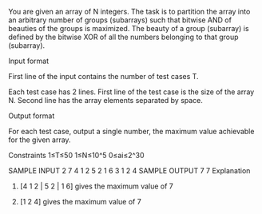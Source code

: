 You are given an array of N integers. The task is to partition the array into an arbitrary number of groups (subarrays) such that bitwise AND of beauties of the groups is maximized.
The beauty of a group (subarray) is defined by the bitwise XOR of all the numbers belonging to that group (subarray).

Input format

First line of the input contains the number of test cases T.

Each test case has 2 lines. First line of the test case is the size of the array 
N. Second line has the array elements separated by space.

 

Output format

For each test case, output a single number, the maximum value achievable for the given array.

 

Constraints
1≤T≤50
1≤N≤10^5
0≤ai≤2^30

SAMPLE INPUT 
2
7
4 1 2 5 2 1 6
3
1 2 4
SAMPLE OUTPUT 
7
7
Explanation
1. [4 1 2 | 5 2 | 1 6] gives the maximum value of 7

2. [1 2 4] gives the maximum value of 7